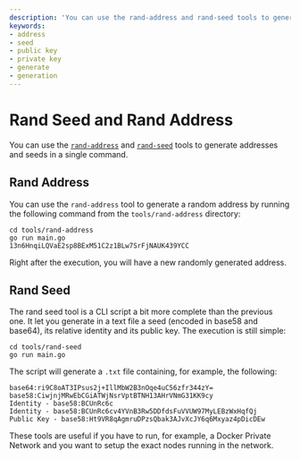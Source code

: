 ```yaml
---
description: 'You can use the rand-address and rand-seed tools to generate random seeds and addresses through a simple command.'
keywords:
- address
- seed
- public key
- private key
- generate
- generation
---
```

# Rand Seed and Rand Address

You can use the [`rand-address`](#rand-address) and [`rand-seed`](#rand-seed) tools to generate addresses and seeds in a single command.

## Rand Address

You can use the `rand-address` tool to generate a random address by running the following command from the `tools/rand-address` directory:

```shell
cd tools/rand-address
go run main.go
13n6HnqiLQVaE2sp8BExM51C2z1BLw7SrFjNAUK439YCC
```

Right after the execution, you will have a new randomly generated address.

## Rand Seed

The rand seed tool is a CLI script a bit more complete than the previous one. It let you generate in a text file a seed (encoded in base58 and base64), its relative identity and its public key. The execution is still simple:

```shell
cd tools/rand-seed
go run main.go
```

The script will generate a `.txt` file containing, for example, the following:

```shell
base64:ri9C8oAT3IPsus2j+IllMbW2B3nOqe4uC56zfr344zY=
base58:CiwjnjMRwEbCGiATWjNsrVptBTNH13AHrVNmG31KK9cy
Identity - base58:BCUnRc6c
Identity - base58:BCUnRc6cv4YVnB3Rw5DDfdsFuVVUW97MyLEBzWxHqfQj
Public Key - base58:Ht9VR8qAgmruDPzsQbak3AJvXcJY6q6Mxyaz4pDicDEw
```

These tools are useful if you have to run, for example, a Docker Private Network and you want to setup the exact nodes running in the network.
